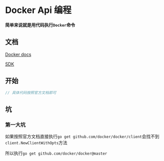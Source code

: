 # Docker Api 编程

**简单来说就是用代码执行`Docker`命令**

## 文档

[Docker docs](https://docs.docker.com/engine/api/sdk/)

[SDK](https://godoc.org/github.com/docker/docker/client)



## 开始

```go
// 具体代码按照官方文档即可
```



## 坑

### 第一大坑

如果按照官方文档直接执行`go get github.com/docker/docker/client`会找不到`client.NewClientWithOpts`方法

所以执行`go get github.com/docker/docker@master`